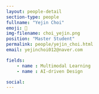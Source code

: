 ```yaml
---
layout: people-detail
section-type: people
fullname: "Yejin Choi"
emoji: 🎨
img-filename: choi_yejin.png
position: "Master Student"
permalink: people/yejin_choi.html
email: yejinchoi012@naver.com

fields:
    - name : Multimodal Learning
    - name : AI-driven Design

social:
---
```

